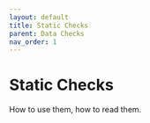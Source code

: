 ```yaml
---
layout: default
title: Static Checks
parent: Data Checks
nav_order: 1
---
```


# Static Checks

How to use them, how to read them.